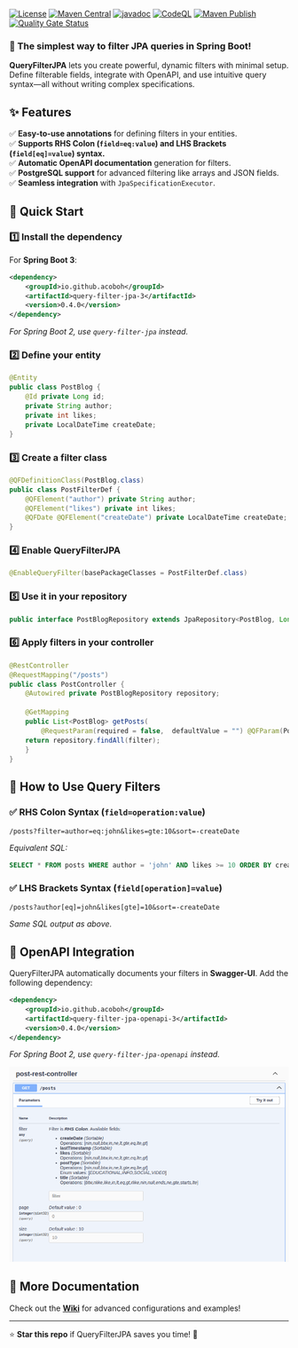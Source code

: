 
[![License](https://img.shields.io/github/license/acoboh/query-filter-jpa.svg)](https://raw.githubusercontent.com/acoboh/query-filter-jpa/main/LICENSE)
[![Maven Central](https://img.shields.io/maven-central/v/io.github.acoboh/query-filter-jpa-3.svg)](https://central.sonatype.com/artifact/io.github.acoboh/query-filter-jpa-3)
[![javadoc](https://javadoc.io/badge2/io.github.acoboh/query-filter-jpa-3/javadoc.svg)](https://javadoc.io/doc/io.github.acoboh/query-filter-jpa)
[![CodeQL](https://github.com/acoboh/query-filter-jpa/actions/workflows/codeql.yml/badge.svg)](https://github.com/acoboh/query-filter-jpa/actions/workflows/codeql.yml)
[![Maven Publish](https://github.com/acoboh/query-filter-jpa/actions/workflows/maven-publish.yml/badge.svg)](https://github.com/acoboh/query-filter-jpa/actions/workflows/maven-publish.yml)
[![Quality Gate Status](https://sonarcloud.io/api/project_badges/measure?project=acoboh_query-filter-jpa&metric=alert_status)](https://sonarcloud.io/summary/new_code?id=acoboh_query-filter-jpa)

### 🔹 The simplest way to filter JPA queries in Spring Boot!

**QueryFilterJPA** lets you create powerful, dynamic filters with minimal setup. Define filterable fields, integrate with OpenAPI, and use intuitive query syntax—all without writing complex specifications.

## ✨ Features
✅ **Easy-to-use annotations** for defining filters in your entities.  
✅ **Supports RHS Colon (`field=eq:value`) and LHS Brackets (`field[eq]=value`) syntax.**  
✅ **Automatic OpenAPI documentation** generation for filters.  
✅ **PostgreSQL support** for advanced filtering like arrays and JSON fields.  
✅ **Seamless integration** with `JpaSpecificationExecutor`.

## 🚀 Quick Start
### 1️⃣ Install the dependency
For **Spring Boot 3**:
```xml
<dependency>
    <groupId>io.github.acoboh</groupId>
    <artifactId>query-filter-jpa-3</artifactId>
    <version>0.4.0</version>
</dependency>
```
_For Spring Boot 2, use `query-filter-jpa` instead._

### 2️⃣ Define your entity
```java
@Entity
public class PostBlog {
    @Id private Long id;
    private String author;
    private int likes;
    private LocalDateTime createDate;
}
```

### 3️⃣ Create a filter class
```java
@QFDefinitionClass(PostBlog.class)
public class PostFilterDef {
    @QFElement("author") private String author;
    @QFElement("likes") private int likes;
    @QFDate @QFElement("createDate") private LocalDateTime createDate;
}
```

### 4️⃣ Enable QueryFilterJPA
```java
@EnableQueryFilter(basePackageClasses = PostFilterDef.class)
```

### 5️⃣ Use it in your repository
```java
public interface PostBlogRepository extends JpaRepository<PostBlog, Long>, JpaSpecificationExecutor<PostBlog> {}
```

### 6️⃣ Apply filters in your controller
```java
@RestController
@RequestMapping("/posts")
public class PostController {
    @Autowired private PostBlogRepository repository;

    @GetMapping
    public List<PostBlog> getPosts(
		@RequestParam(required = false,  defaultValue = "") @QFParam(PostFilterDef.class) QueryFilter<PostBlog> filter) {
	return repository.findAll(filter);
    }
}
```

## 🎯 How to Use Query Filters
### ✅ RHS Colon Syntax (`field=operation:value`)
```url
/posts?filter=author=eq:john&likes=gte:10&sort=-createDate
```
_Equivalent SQL:_
```sql
SELECT * FROM posts WHERE author = 'john' AND likes >= 10 ORDER BY create_date DESC;
```

### ✅ LHS Brackets Syntax (`field[operation]=value`)
```url
/posts?author[eq]=john&likes[gte]=10&sort=-createDate
```
_Same SQL output as above._

## 📢 OpenAPI Integration
QueryFilterJPA automatically documents your filters in **Swagger-UI**. Add the following dependency:

```xml
<dependency>
    <groupId>io.github.acoboh</groupId>
    <artifactId>query-filter-jpa-openapi-3</artifactId>
    <version>0.4.0</version>
</dependency>
```
_For Spring Boot 2, use `query-filter-jpa-openapi` instead._

![OpenAPI Example](/doc/resources/swagger-example-posts.png)

## 📖 More Documentation
Check out the **[Wiki](https://github.com/acoboh/query-filter-jpa/wiki)** for advanced configurations and examples!

---
⭐ **Star this repo** if QueryFilterJPA saves you time! 🚀
